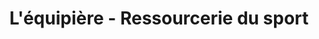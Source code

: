 ---
title: "L'équipière - Ressourcerie du sport"
url: /rennes/lequipiere-ressourcerie-du-sport/
shop: sports
---